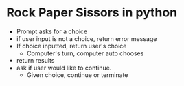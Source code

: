 # Rock Paper Sissors in python

- Prompt asks for a choice
- if user input is not a choice, return error message
- If choice inputted, return user's choice
  - Computer's turn, computer auto chooses
- return results
- ask if user would like to continue.
  -  Given choice, continue or terminate